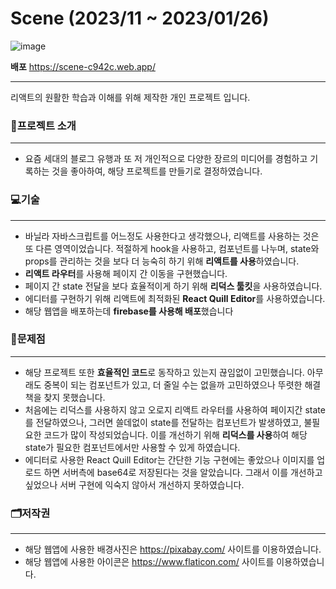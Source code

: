 # Scene (2023/11 ~ 2023/01/26)
![image](https://github.com/JubiJung/Scene/assets/124552101/403f9bc6-11e7-4937-9970-abfc83805c88)

**배포** <https://scene-c942c.web.app/>
***

리액트의 원활한 학습과 이해를 위해 제작한 개인 프로젝트 입니다.

### 📃프로젝트 소개
***
+ 요즘 세대의 블로그 유행과 또 저 개인적으로 다양한 장르의 미디어를 경험하고 기록하는 것을 좋아하여, 해당 프로젝트를 만들기로 결정하였습니다.

### 💻기술
***
+ 바닐라 자바스크립트를 어느정도 사용한다고 생각했으나, 리액트를 사용하는 것은 또 다른 영역이었습니다. 적절하게 hook을 사용하고, 컴포넌트를 나누며, state와 props를 관리하는 것을 보다 더 능숙히 하기 위해 **리액트를 사용**하였습니다.
+ **리액트 라우터**를 사용해 페이지 간 이동을 구현했습니다.
+ 페이지 간 state 전달을 보다 효율적이게 하기 위해 **리덕스 툴킷**을 사용하였습니다.
+ 에디터를 구현하기 위해 리액트에 최적화된 **React Quill Editor**를 사용하였습니다.
+ 해당 웹앱을 배포하는데 **firebase를 사용해 배포**했습니다

### 🤔문제점
***
+ 해당 프로젝트 또한 **효율적인 코드**로 동작하고 있는지 끊임없이 고민했습니다. 아무래도 중복이 되는 컴포넌트가 있고, 더 줄일 수는 없을까 고민하였으나 뚜렷한 해결책을 찾지 못했습니다.
+ 처음에는 리덕스를 사용하지 않고 오로지 리액트 라우터를 사용하여 페이지간 state를 전달하였으나, 그러면 쓸데없이 state를 전달하는 컴포넌트가 발생하였고, 불필요한 코드가 많이 작성되었습니다. 이를 개선하기 위해 **리덕스를 사용**하여 해당 state가 필요한 컴포넌트에서만 사용할 수 있게 하였습니다.
+ 에디터로 사용한 React Quill Editor는 간단한 기능 구현에는 좋았으나 이미지를 업로드 하면 서버측에 base64로 저장된다는 것을 알았습니다. 그래서 이를 개선하고 싶었으나 서버 구현에 익숙지 않아서 개선하지 못하였습니다.

### 🗂저작권
***
  + 해당 웹앱에 사용한 배경사진은 <https://pixabay.com/> 사이트를 이용하였습니다.
  + 해당 웹앱에 사용한 아이콘은 <https://www.flaticon.com/> 사이트를 이용하였습니다.
